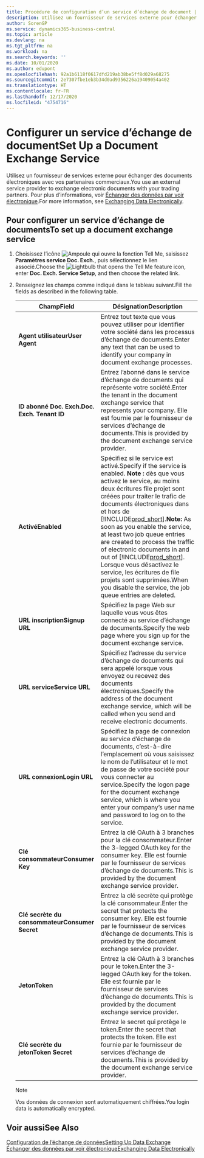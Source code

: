 ```yaml
---
title: Procédure de configuration d’un service d’échange de document | Microsoft Docs
description: Utilisez un fournisseur de services externe pour échanger des documents électroniques avec vos partenaires commerciaux.
author: SorenGP
ms.service: dynamics365-business-central
ms.topic: article
ms.devlang: na
ms.tgt_pltfrm: na
ms.workload: na
ms.search.keywords: ''
ms.date: 10/01/2020
ms.author: edupont
ms.openlocfilehash: 92a1b6118f0617dfd219ab38be5ff8d029a68275
ms.sourcegitcommit: 2e7307fbe1eb3b34d0ad9356226a19409054a402
ms.translationtype: HT
ms.contentlocale: fr-FR
ms.lasthandoff: 12/17/2020
ms.locfileid: "4754716"
---
```

# <a name="set-up-a-document-exchange-service"></a><span data-ttu-id="cb185-103">Configurer un service d’échange de document</span><span class="sxs-lookup"><span data-stu-id="cb185-103">Set Up a Document Exchange Service</span></span>
<span data-ttu-id="cb185-104">Utilisez un fournisseur de services externe pour échanger des documents électroniques avec vos partenaires commerciaux.</span><span class="sxs-lookup"><span data-stu-id="cb185-104">You use an external service provider to exchange electronic documents with your trading partners.</span></span> <span data-ttu-id="cb185-105">Pour plus d’informations, voir [Échanger des données par voir électronique](across-data-exchange.md).</span><span class="sxs-lookup"><span data-stu-id="cb185-105">For more information, see [Exchanging Data Electronically](across-data-exchange.md).</span></span>  

## <a name="to-set-up-a-document-exchange-service"></a><span data-ttu-id="cb185-106">Pour configurer un service d’échange de documents</span><span class="sxs-lookup"><span data-stu-id="cb185-106">To set up a document exchange service</span></span>  
1. <span data-ttu-id="cb185-107">Choisissez l’icône ![Ampoule qui ouvre la fonction Tell Me](media/ui-search/search_small.png "Dites-moi ce que vous voulez faire"), saisissez **Paramètres service Doc. Exch.**, puis sélectionnez le lien associé.</span><span class="sxs-lookup"><span data-stu-id="cb185-107">Choose the ![Lightbulb that opens the Tell Me feature](media/ui-search/search_small.png "Tell me what you want to do") icon, enter **Doc. Exch. Service Setup**, and then choose the related link.</span></span>  
2. <span data-ttu-id="cb185-108">Renseignez les champs comme indiqué dans le tableau suivant.</span><span class="sxs-lookup"><span data-stu-id="cb185-108">Fill the fields as described in the following table.</span></span>  

    |<span data-ttu-id="cb185-109">Champ</span><span class="sxs-lookup"><span data-stu-id="cb185-109">Field</span></span>|<span data-ttu-id="cb185-110">Désignation</span><span class="sxs-lookup"><span data-stu-id="cb185-110">Description</span></span>|  
    |---------------------------------|---------------------------------------|  
    |<span data-ttu-id="cb185-111">**Agent utilisateur**</span><span class="sxs-lookup"><span data-stu-id="cb185-111">**User Agent**</span></span>|<span data-ttu-id="cb185-112">Entrez tout texte que vous pouvez utiliser pour identifier votre société dans les processus d’échange de documents.</span><span class="sxs-lookup"><span data-stu-id="cb185-112">Enter any text that can be used to identify your company in document exchange processes.</span></span>|  
    |<span data-ttu-id="cb185-113">**ID abonné Doc. Exch.**</span><span class="sxs-lookup"><span data-stu-id="cb185-113">**Doc. Exch. Tenant ID**</span></span>|<span data-ttu-id="cb185-114">Entrez l’abonné dans le service d’échange de documents qui représente votre société.</span><span class="sxs-lookup"><span data-stu-id="cb185-114">Enter the tenant in the document exchange service that represents your company.</span></span> <span data-ttu-id="cb185-115">Elle est fournie par le fournisseur de services d’échange de documents.</span><span class="sxs-lookup"><span data-stu-id="cb185-115">This is provided by the document exchange service provider.</span></span>|  
    |<span data-ttu-id="cb185-116">**Activé**</span><span class="sxs-lookup"><span data-stu-id="cb185-116">**Enabled**</span></span>|<span data-ttu-id="cb185-117">Spécifiez si le service est activé.</span><span class="sxs-lookup"><span data-stu-id="cb185-117">Specify if the service is enabled.</span></span> <span data-ttu-id="cb185-118">**Note :** dès que vous activez le service, au moins deux écritures file projet sont créées pour traiter le trafic de documents électroniques dans et hors de [!INCLUDE[prod_short](includes/prod_short.md)].</span><span class="sxs-lookup"><span data-stu-id="cb185-118">**Note:**  As soon as you enable the service, at least two job queue entries are created to process the traffic of electronic documents in and out of [!INCLUDE[prod_short](includes/prod_short.md)].</span></span> <span data-ttu-id="cb185-119">Lorsque vous désactivez le service, les écritures de file projets sont supprimées.</span><span class="sxs-lookup"><span data-stu-id="cb185-119">When you disable the service, the job queue entries are deleted.</span></span>|  
    |<span data-ttu-id="cb185-120">**URL inscription**</span><span class="sxs-lookup"><span data-stu-id="cb185-120">**Signup URL**</span></span>|<span data-ttu-id="cb185-121">Spécifiez la page Web sur laquelle vous vous êtes connecté au service d’échange de documents.</span><span class="sxs-lookup"><span data-stu-id="cb185-121">Specify the web page where you sign up for the document exchange service.</span></span>|  
    |<span data-ttu-id="cb185-122">**URL service**</span><span class="sxs-lookup"><span data-stu-id="cb185-122">**Service URL**</span></span>|<span data-ttu-id="cb185-123">Spécifiez l’adresse du service d’échange de documents qui sera appelé lorsque vous envoyez ou recevez des documents électroniques.</span><span class="sxs-lookup"><span data-stu-id="cb185-123">Specify the address of the document exchange service, which will be called when you send and receive electronic documents.</span></span>|  
    |<span data-ttu-id="cb185-124">**URL connexion**</span><span class="sxs-lookup"><span data-stu-id="cb185-124">**Login URL**</span></span>|<span data-ttu-id="cb185-125">Spécifiez la page de connexion au service d’échange de documents, c’est-à-dire l’emplacement où vous saisissez le nom de l’utilisateur et le mot de passe de votre société pour vous connecter au service.</span><span class="sxs-lookup"><span data-stu-id="cb185-125">Specify the logon page for the document exchange service, which is where you enter your company’s user name and password to log on to the service.</span></span>|  
    |<span data-ttu-id="cb185-126">**Clé consommateur**</span><span class="sxs-lookup"><span data-stu-id="cb185-126">**Consumer Key**</span></span>|<span data-ttu-id="cb185-127">Entrez la clé OAuth à 3 branches pour la clé consommateur.</span><span class="sxs-lookup"><span data-stu-id="cb185-127">Enter the 3-legged OAuth key for the consumer key.</span></span> <span data-ttu-id="cb185-128">Elle est fournie par le fournisseur de services d’échange de documents.</span><span class="sxs-lookup"><span data-stu-id="cb185-128">This is provided by the document exchange service provider.</span></span>|  
    |<span data-ttu-id="cb185-129">**Clé secrète du consommateur**</span><span class="sxs-lookup"><span data-stu-id="cb185-129">**Consumer Secret**</span></span>|<span data-ttu-id="cb185-130">Entrez la clé secrète qui protège la clé consommateur.</span><span class="sxs-lookup"><span data-stu-id="cb185-130">Enter the secret that protects the consumer key.</span></span> <span data-ttu-id="cb185-131">Elle est fournie par le fournisseur de services d’échange de documents.</span><span class="sxs-lookup"><span data-stu-id="cb185-131">This is provided by the document exchange service provider.</span></span>|  
    |<span data-ttu-id="cb185-132">**Jeton**</span><span class="sxs-lookup"><span data-stu-id="cb185-132">**Token**</span></span>|<span data-ttu-id="cb185-133">Entrez la clé OAuth à 3 branches pour le token.</span><span class="sxs-lookup"><span data-stu-id="cb185-133">Enter the 3-legged OAuth key for the token.</span></span> <span data-ttu-id="cb185-134">Elle est fournie par le fournisseur de services d’échange de documents.</span><span class="sxs-lookup"><span data-stu-id="cb185-134">This is provided by the document exchange service provider.</span></span>|  
    |<span data-ttu-id="cb185-135">**Clé secrète du jeton**</span><span class="sxs-lookup"><span data-stu-id="cb185-135">**Token Secret**</span></span>|<span data-ttu-id="cb185-136">Entrez le secret qui protège le token.</span><span class="sxs-lookup"><span data-stu-id="cb185-136">Enter the secret that protects the token.</span></span> <span data-ttu-id="cb185-137">Elle est fournie par le fournisseur de services d’échange de documents.</span><span class="sxs-lookup"><span data-stu-id="cb185-137">This is provided by the document exchange service provider.</span></span>|  

    > [!NOTE]  
    > <span data-ttu-id="cb185-138">Vos données de connexion sont automatiquement chiffrées.</span><span class="sxs-lookup"><span data-stu-id="cb185-138">You login data is automatically encrypted.</span></span>

## <a name="see-also"></a><span data-ttu-id="cb185-139">Voir aussi</span><span class="sxs-lookup"><span data-stu-id="cb185-139">See Also</span></span>  
[<span data-ttu-id="cb185-140">Configuration de l’échange de données</span><span class="sxs-lookup"><span data-stu-id="cb185-140">Setting Up Data Exchange</span></span>](across-set-up-data-exchange.md)  
[<span data-ttu-id="cb185-141">Échanger des données par voir électronique</span><span class="sxs-lookup"><span data-stu-id="cb185-141">Exchanging Data Electronically</span></span>](across-data-exchange.md)
